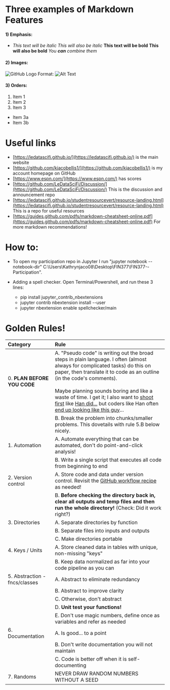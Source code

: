 # Three examples of Markdown Features
#### 1) Emphasis: 
- *This text will be italic*
_This will also be italic_
**This text will be bold**
__This will also be bold__
*You **can** combine them*

#### 2) Images:
![GitHub Logo](/images/logo.png)
Format: ![Alt Text](url)

#### 3) Orders:
1. Item 1
2. Item 2
3. Item 3
 * Item 3a
 * Item 3b

# Useful links

- [https://ledatascifi.github.io/](https://ledatascifi.github.io/) is the main website
- [https://github.com/kjacobellis1/](https://github.com/kjacobellis1/) is my account homepage on GitHub
- [https://www.espn.com/](https://www.espn.com/) has scores
- [https://github.com/LeDataSciFi/Discussion/](https://github.com/LeDataSciFi/Discussion/) This is the discussion and announcement repo
- [https://ledatascifi.github.io/studentresourcevert/resource-landing.html](https://ledatascifi.github.io/studentresourcevert/resource-landing.html) This is a repo for useful resources
- [https://guides.github.com/pdfs/markdown-cheatsheet-online.pdf](https://guides.github.com/pdfs/markdown-cheatsheet-online.pdf) For more markdown recommendations!

# How to:
- To open my participation repo in Jupyter I run "jupyter notebook --notebook-dir" C:\Users\Kathrynjaco08\Desktop\FIN377\FIN377--Participation".

- Adding a spell checker. Open Terminal/Powershell, and run these 3 lines:
  - pip install jupyter_contrib_nbextensions
  - jupyter contrib nbextension install --user
  - jupyter nbextension enable spellchecker/main
  
# Golden Rules!
| **Category** | **Rule**  
| :--- | :--- |
| 0. **PLAN BEFORE YOU CODE** | A. \"Pseudo code\" is writing out the broad steps in plain language. I often (almost always for complicated tasks) do this on paper, then translate it to code as an outline (in the code's comments). <br> <br> Maybe planning sounds boring and like a waste of time. I get it; I also want to [shoot first](https://youtu.be/la7uuFsCIrg?t=43) like [Han did...](https://youtu.be/93pXrmCdlI0?t=26)  but coders like Han often [end up looking like this guy](https://youtu.be/mLyOj_QD4a4?t=67)... |
| | B. Break the problem into chunks/smaller <br>problems. This dovetails with rule 5.B below nicely. |
| 1. Automation | A. Automate everything that can be automated, don't do point-and-click analysis! |
| | B. Write a single script that executes all code from beginning to end |
| 2. Version control | A. Store code and data under version control. Revisit the [GitHub workflow recipe](01_Motivation_and_Getting_Started.html#***-THE-WORKFLOW-RECIPE--***) as needed! |
| | B. **Before checking the directory back in, clear all outputs and temp files and then run the whole directory!** (Check: Did it work right?) <br>  |
| 3.  Directories | A. Separate directories by function |
| | B. Separate files into inputs and outputs |
| | C. Make directories portable |
| 4. Keys / Units | A. Store cleaned data in tables with unique, non-missing \"keys\" |
| | B. Keep data normalized as far into your code pipeline as you can |
| 5. Abstraction - fncs/classes | A. Abstract to eliminate redundancy |
| | B. Abstract to improve clarity |
| | C. Otherwise, don't abstract |
| | D. **Unit test your functions!** |
| | E. Don't use magic numbers, define once as variables and refer as needed |
| 6. Documentation | A. Is good... to a point |
| | B. Don't write documentation you will not maintain |
| | C. Code is better off when it is self-documenting |
| 7. Randoms | NEVER DRAW RANDOM NUMBERS WITHOUT A SEED |
